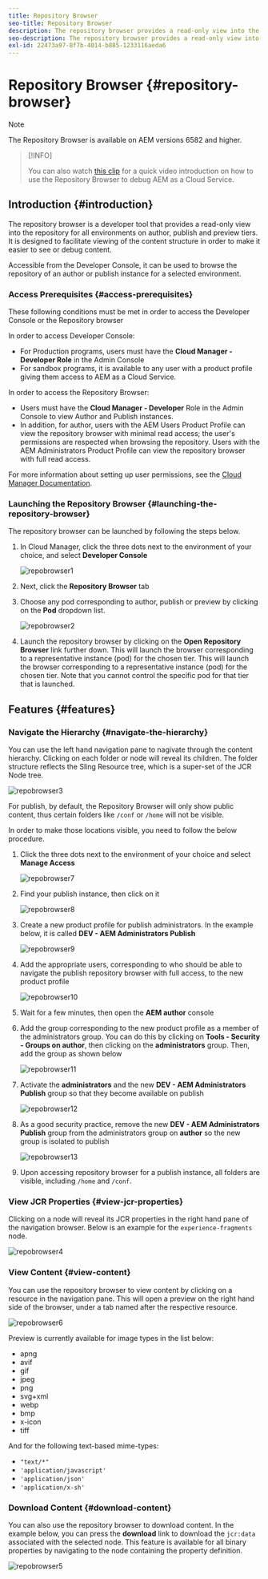 ```yaml
---
title: Repository Browser
seo-title: Repository Browser
description: The repository browser provides a read-only view into the repository for all environments on author, publish, and preview tiers.
seo-description: The repository browser provides a read-only view into the repository for all environments on author, publish, and preview tiers.
exl-id: 22473a97-8f7b-4014-b885-1233116aeda6
---
```

# Repository Browser {#repository-browser}

>[!NOTE]
>
>The Repository Browser is available on AEM versions 6582 and higher.

>[!INFO]
>
>You can also watch [this clip](https://experienceleague.adobe.com/docs/experience-manager-learn/cloud-service/debugging/debugging-aem-as-a-cloud-service/repository-browser.html) for a quick video introduction on how to use the Repository Browser to debug AEM as a Cloud Service.

## Introduction {#introduction}

The repository browser is a developer tool that provides a read-only view into the repository for all environments on author, publish and preview tiers. It is designed to facilitate viewing of the content structure in order to make it easier to see or debug content.

Accessible from the Developer Console, it can be used to browse the repository of an author or publish instance for a selected environment.

### Access Prerequisites {#access-prerequisites}

These following conditions must be met in order to access the Developer Console or the Repository browser

In order to access Developer Console:

* For Production programs, users must have the **Cloud Manager - Developer Role** in the Admin Console
* For sandbox programs, it is available to any user with a product profile giving them access to AEM as a Cloud Service.

In order to access the Repository Browser:

* Users must have the **Cloud Manager - Developer** Role in the Admin Console to view Author and Publish instances.
* In addition, for author, users with the AEM Users Product Profile can view the repository browser with minimal read access; the user's permissions are respected when browsing the repository. Users with the AEM Administrators Product Profile can view the repository browser with full read access.

For more information about setting up user permissions, see the [Cloud Manager Documentation](https://experienceleague.adobe.com/docs/experience-manager-cloud-manager/using/requirements/setting-up-users-and-roles.html).

### Launching the Repository Browser {#launching-the-repository-browser}

The repository browser can be launched by following the steps below.

1. In Cloud Manager, click the three dots next to the environment of your choice, and select **Developer Console**

   ![repobrowser1](/help/implementing/developing/tools/assets/repobrowser1.png)

1. Next, click the **Repository Browser** tab   
1. Choose any pod corresponding to author, publish or preview by clicking on the **Pod** dropdown list.

   ![repobrowser2](/help/implementing/developing/tools/assets/repobrowser2.png)

1. Launch the repository browser by clicking on the **Open Repository Browser** link further down. This will launch the browser corresponding to a representative instance (pod) for the chosen tier. This will launch the browser corresponding to a representative instance (pod) for the chosen tier. Note that you cannot control the specific pod for that tier that is launched.

## Features {#features}

### Navigate the Hierarchy {#navigate-the-hierarchy}

You can use the left hand navigation pane to nagivate through the content hierarchy. Clicking on each folder or node will reveal its children. The folder structure reflects the Sling Resource tree, which is a super-set of the JCR Node tree.

![repobrowser3](/help/implementing/developing/tools/assets/repobrowser3.png)

<!-- Alexandru: temporarily commenting this out, please don't delete. 

Alternatively, you can navigate directly to a path by entering it in the **Path** field, as shown below. This will also expand its location in the content hierarcy view on the left.

![repobrowser14](/help/implementing/developing/tools/assets/repobrowser14.png)

Whenever you click a folder on the left, the Path field automatically populates with its location. This is useful for copying and pasting the value for later usage.

Additionally, when you click on a folder, the URL is dynamically modified to include the path to that folder. This allows for bookmarkable URLs.

-->

For publish, by default, the Repository Browser will only show public content, thus certain folders like `/conf` or `/home` will not be visible. 

In order to make those locations visible, you need to follow the below procedure.

1. Click the three dots next to the environment of your choice and select **Manage Access**

   ![repobrowser7](/help/implementing/developing/tools/assets/repobrowser7.png)

1. Find your publish instance, then click on it

   ![repobrowser8](/help/implementing/developing/tools/assets/repobrowser8.png)

1. Create a new product profile for publish administrators. In the example below, it is called **DEV - AEM Administrators Publish**

   ![repobrowser9](/help/implementing/developing/tools/assets/repobrowser9.png)

1. Add the appropriate users, corresponding to who should be able to navigate the publish repository browser with full access, to the new product profile

   ![repobrowser10](/help/implementing/developing/tools/assets/repobrowser10.png)

1. Wait for a few minutes, then open the **AEM author** console
1. Add the group corresponding to the new product profile as a member of the administrators group. You can do this by clicking on **Tools - Security - Groups on author**, then clicking on the **administrators** group. Then, add the group as shown below

   ![repobrowser11](/help/implementing/developing/tools/assets/repobrowser11.png)

1. Activate the **administrators** and the new **DEV - AEM Administrators Publish** group so that they become available on publish

   ![repobrowser12](/help/implementing/developing/tools/assets/repobrowser12.png)

1. As a good security practice, remove the new **DEV - AEM Administrators Publish** group from the administrators group on **author** so the new group is isolated to publish 

   ![repobrowser13](/help/implementing/developing/tools/assets/repobrowser13.png)

1. Upon accessing repository browser for a publish instance, all folders are visible, including `/home` and `/conf`.

### View JCR Properties {#view-jcr-properties}

Clicking on a node will reveal its JCR properties in the right hand pane of the navigation browser. Below is an example for the `experience-fragments` node.

![repobrowser4](/help/implementing/developing/tools/assets/repobrowser41.png)

### View Content {#view-content}

You can use the repository browser to view content by clicking on a resource in the navigation pane. This will open a preview on the right hand side of the browser, under a tab named after the respective resource.

![repobrowser6](/help/implementing/developing/tools/assets/repobrowser61.png)

Preview is currently available for image types in the list below:

* apng
* avif
* gif
* jpeg
* png
* svg+xml
* webp
* bmp
* x-icon
* tiff

And for the following text-based mime-types:

* `"text/*"`
* `'application/javascript'`
* `'application/json'`
* `'application/x-sh'`

### Download Content {#download-content}

You can also use the repository browser to download content. In the example below, you can press the **download** link to download the `jcr:data` associated with the selected node. This feature is available for all binary properties by navigating to the node containing the property definition.

![repobrowser5](/help/implementing/developing/tools/assets/repobrowser52.png)

